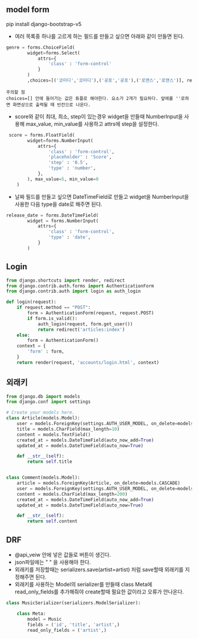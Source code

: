 ## model form
pip install django-bootstrap-v5
- 여러 목록중 하나를 고르게 하는 필드를 만들고 싶으면 아래와 같이 만들면 된다.
```py
genre = forms.ChoiceField(
        widget=forms.Select(
            attrs={
                'class' : 'form-control'
            }
        )
        ,choices=[('코미디','코미디'),('공포','공포'),('로맨스','로맨스')], required=True)
```
```
주의할 점
choices=[] 안에 들어가는 값은 튜플로 해야한다. 요소가 2개가 필요하다. 앞에를 ''로하면 화면상으로 출력될 때 빈칸으로 나온다.
```
- score와 같이 최대, 최소, step이 있는경우 widget을 만들때 NumberInput을 사용해 max_value, min_value를 사용하고 attrs에 step을 설정한다.
```py
 score = forms.FloatField(
        widget=forms.NumberInput(
            attrs={
                'class' : 'form-control',
                'placeholder' : 'Score',
                'step' : '0.5',
                'type' : 'number',
            },
        ), max_value=5, min_value=0
    )
```
- 날짜 필드를 만들고 싶으면 DateTimeField로 만들고 widget을 NumberInput을 사용한 다음 type을 date로 해주면 된다.
```py
release_date = forms.DateTimeField(
        widget = forms.NumberInput(
            attrs={
                'class' : 'form-control',
                'type' : 'date',
            }
        )
```
## Login
```py
from django.shortcuts import render, redirect
from django.contrib.auth.forms import AuthenticationForm
from django.contrib.auth import login as auth_login

def login(request):
    if request.method == "POST":
        form = AuthenticationForm(request, request.POST)
        if form.is_valid():
            auth_login(request, form.get_user())
            return redirect('articles:index')
    else:
        form = AuthenticationForm()
    context = {
        'form' : form,
    }
    return render(request, 'accounts/login.html', context)
```
## 외래키
```py
from django.db import models
from django.conf import settings

# Create your models here.
class Article(models.Model):
    user = models.ForeignKey(settings.AUTH_USER_MODEL, on_delete=models.CASCADE)
    title = models.CharField(max_length=10)
    content = models.TextField()
    created_at = models.DateTimeField(auto_now_add=True)
    updated_at = models.DateTimeField(auto_now=True)

    def __str__(self):
        return self.title


class Comment(models.Model):
    article = models.ForeignKey(Article, on_delete=models.CASCADE)
    user = models.ForeignKey(settings.AUTH_USER_MODEL, on_delete=models.CASCADE)
    content = models.CharField(max_length=200)
    created_at = models.DateTimeField(auto_now_add=True)
    updated_at = models.DateTimeField(auto_now=True)

    def __str__(self):
        return self.content
```


## DRF
- @api_veiw 안에 넣은 값들로 버튼이 생긴다.
- json파일에는 " " 을 사용해야 한다.
- 외래키를 저장할때는 serializers.save(artist=artist) 처럼 save할때 외래키를 지정해주면 된다.
- 외래키를 사용하는 Model의 serializer를 만들때 class Meta에 read_only_fields를 추가해줘야 create할때 필요한 값이라고 오류가 안나온다.
```py
class MusicSerializer(serializers.ModelSerializer):

    class Meta:
        model = Music
        fields = ('id', 'title', 'artist',)
        read_only_fields = ('artist',)
```
